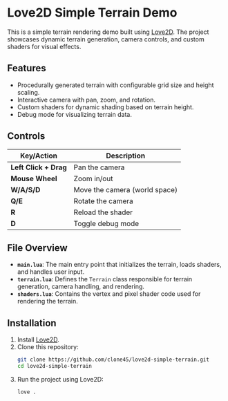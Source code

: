 # Love2D Simple Terrain Demo

This is a simple terrain rendering demo built using [Love2D](https://love2d.org/). The project showcases dynamic terrain generation, camera controls, and custom shaders for visual effects.

## Features

- Procedurally generated terrain with configurable grid size and height scaling.
- Interactive camera with pan, zoom, and rotation.
- Custom shaders for dynamic shading based on terrain height.
- Debug mode for visualizing terrain data.

## Controls

| Key/Action         | Description                             |
|---------------------|-----------------------------------------|
| **Left Click + Drag** | Pan the camera                        |
| **Mouse Wheel**      | Zoom in/out                           |
| **W/A/S/D**          | Move the camera (world space)         |
| **Q/E**              | Rotate the camera                     |
| **R**                | Reload the shader                    |
| **D**                | Toggle debug mode                     |

## File Overview

- **`main.lua`**: The main entry point that initializes the terrain, loads shaders, and handles user input.
- **`terrain.lua`**: Defines the `Terrain` class responsible for terrain generation, camera handling, and rendering.
- **`shaders.lua`**: Contains the vertex and pixel shader code used for rendering the terrain.

## Installation

1. Install [Love2D](https://love2d.org/).
2. Clone this repository:
   ```bash
   git clone https://github.com/clone45/love2d-simple-terrain.git
   cd love2d-simple-terrain
3. Run the project using Love2D:
   ```bash
   love .
